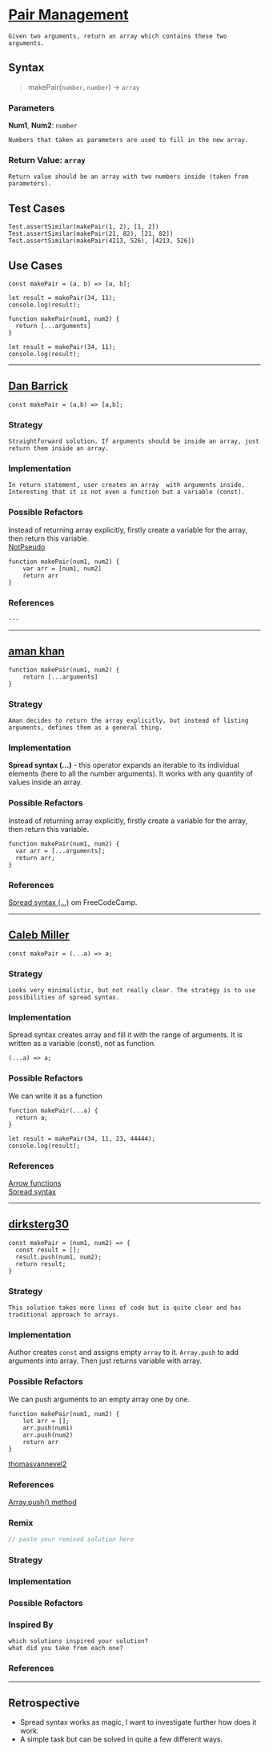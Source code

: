 # [Pair Management](https://edabit.com/challenge/BFnsRqe8PFvEwcRNt)

```
Given two arguments, return an array which contains these two arguments.
```

## Syntax

> makePair(`number`, `number`) -> `array`

### Parameters

**Num1**, **Num2**: `number`

```
Numbers that taken as parameters are used to fill in the new array.
```

### Return Value: `array`

```
Return value should be an array with two numbers inside (taken from parameters).
```

## Test Cases

```JS
Test.assertSimilar(makePair(1, 2), [1, 2])
Test.assertSimilar(makePair(21, 82), [21, 82])
Test.assertSimilar(makePair(4213, 526), [4213, 526])
```

## Use Cases

```JS
const makePair = (a, b) => [a, b];

let result = makePair(34, 11);
console.log(result);
```

```JS
function makePair(num1, num2) {
  return [...arguments]
}

let result = makePair(34, 11);
console.log(result);
```

---

<!-- copy this section for every solution you study -->

## [Dan Barrick](https://edabit.com/user/jcPZ5ySXseCB7Ec3x)

```JS
const makePair = (a,b) => [a,b];
```

### Strategy

```
Straightforward solution. If arguments should be inside an array, just return them inside an array.
```

### Implementation

```
In return statement, user creates an array  with arguments inside. Interesting that it is not even a function but a variable (const).
```

### Possible Refactors

Instead of returning array explicitly, firstly create a variable for the array, then return this variable.  
[NotPseudo](https://edabit.com/user/btwF9LpbvXs8evFPA)

```JS
function makePair(num1, num2) {
	var arr = [num1, num2]
	return arr
}
```

### References

```
---
```

---

## [aman khan](https://edabit.com/user/QRv96jmNaYsWkxQEG)

```JS
function makePair(num1, num2) {
	return [...arguments]
}
```

### Strategy

```
Aman decides to return the array explicitly, but instead of listing arguments, defines them as a general thing.
```

### Implementation

**Spread syntax (...)** - this operator expands an iterable to its individual elements (here to all the number arguments).
It works with any quantity of values inside an array.

### Possible Refactors

Instead of returning array explicitly, firstly create a variable for the array, then return this variable.

```JS
function makePair(num1, num2) {
  var arr = [...arguments];
  return arr;
}
```

### References

[Spread syntax (...)](https://www.freecodecamp.org/news/an-introduction-to-spread-syntax-in-javascript-fba39595922c/) om FreeCodeCamp.

---

## [Caleb Miller](https://edabit.com/user/2QziknsznNeMPRh3g)

```JS
const makePair = (...a) => a;
```

### Strategy

```
Looks very minimalistic, but not really clear. The strategy is to use possibilities of spread syntax.
```

### Implementation

Spread syntax creates array and fill it with the range of arguments. It is written as a variable (const), not as function.

```
(...a) => a;
```

### Possible Refactors

We can write it as a function

```JS
function makePair(...a) {
  return a;
}

let result = makePair(34, 11, 23, 44444);
console.log(result);
```

### References

[Arrow functions](https://developer.mozilla.org/en-US/docs/Web/JavaScript/Reference/Functions/Arrow_functions)  
[Spread syntax](https://www.freecodecamp.org/news/an-introduction-to-spread-syntax-in-javascript-fba39595922c/)

---

## [dirksterg30](https://edabit.com/user/MATsqGvdZgvQ4JwCo)

```JS
const makePair = (num1, num2) => {
  const result = [];
  result.push(num1, num2);
  return result;
}
```

### Strategy

```
This solution takes more lines of code but is quite clear and has traditional approach to arrays.
```

### Implementation

Author creates `const` and assigns empty `array` to it.
`Array.push` to add arguments into array.
Then just returns variable with array.

### Possible Refactors

We can push arguments to an empty array one by one.

```JS
function makePair(num1, num2) {
	let arr = [];
	arr.push(num1)
	arr.push(num2)
	return arr
}
```

[thomasvannevel2](https://edabit.com/user/kL6CcRmefz9BLLF2X)

### References

[Array.push() method](https://www.w3schools.com/jsref/jsref_push.asp)

### Remix

```js
// paste your remixed solution here
```

### Strategy

### Implementation

### Possible Refactors

### Inspired By

```
which solutions inspired your solution?
what did you take from each one?
```

### References

---

## Retrospective

- Spread syntax works as magic, I want to investigate further how does it work.
- A simple task but can be solved in quite a few different ways.
